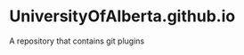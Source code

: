 UniversityOfAlberta.github.io
=============================

A repository that contains git plugins
